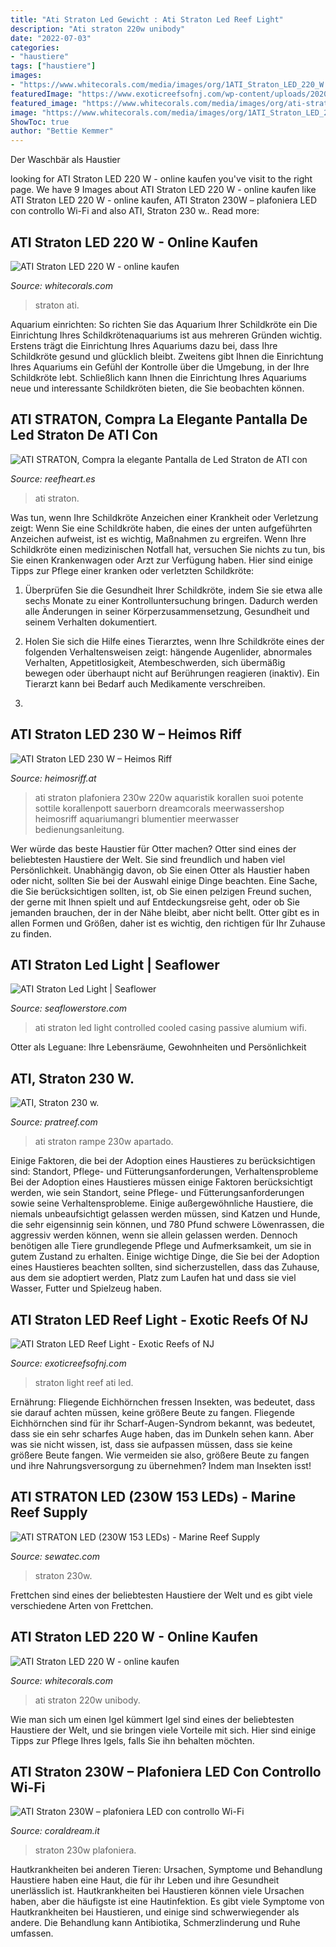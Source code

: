 ```yaml
---
title: "Ati Straton Led Gewicht : Ati Straton Led Reef Light"
description: "Ati straton 220w unibody"
date: "2022-07-03"
categories:
- "haustiere"
tags: ["haustiere"]
images:
- "https://www.whitecorals.com/media/images/org/1ATI_Straton_LED_220_W.jpg"
featuredImage: "https://www.exoticreefsofnj.com/wp-content/uploads/2020/09/straton-3.jpg"
featured_image: "https://www.whitecorals.com/media/images/org/ati-straton-2.jpg"
image: "https://www.whitecorals.com/media/images/org/1ATI_Straton_LED_220_W.jpg"
ShowToc: true
author: "Bettie Kemmer"
---
```



Der Waschbär als Haustier

	

		
looking for ATI Straton LED 220 W - online kaufen you've visit to the right page. We have 9 Images about ATI Straton LED 220 W - online kaufen like ATI Straton LED 220 W - online kaufen, ATI Straton 230W – plafoniera LED con controllo Wi-Fi and also ATI, Straton 230 w.. Read more:
		
    
## ATI Straton LED 220 W - Online Kaufen

<img loading=lazy src="https://www.whitecorals.com/media/images/org/1ATI_Straton_LED_220_W.jpg" onerror="this.onerror=null;this.src='https://tse4.mm.bing.net/th?id=OIP.Rqa7OtZCOoP3ePLempzhhgHaE8&amp;pid=15.1';" alt="ATI Straton LED 220 W - online kaufen">

_Source: whitecorals.com_

>straton ati. 

	

Aquarium einrichten: So richten Sie das Aquarium Ihrer Schildkröte ein
Die Einrichtung Ihres Schildkrötenaquariums ist aus mehreren Gründen wichtig. Erstens trägt die Einrichtung Ihres Aquariums dazu bei, dass Ihre Schildkröte gesund und glücklich bleibt. Zweitens gibt Ihnen die Einrichtung Ihres Aquariums ein Gefühl der Kontrolle über die Umgebung, in der Ihre Schildkröte lebt. Schließlich kann Ihnen die Einrichtung Ihres Aquariums neue und interessante Schildkröten bieten, die Sie beobachten können.

    
## ATI STRATON, Compra La Elegante Pantalla De Led Straton De ATI Con

<img loading=lazy src="https://cdn.palbincdn.com/users/35791/images/ati-straton-230-w--1594251792.jpg" onerror="this.onerror=null;this.src='https://tse3.mm.bing.net/th?id=OIP.3IkWBama_4d5dGK2_ocEmQHaHa&amp;pid=15.1';" alt="ATI STRATON, Compra la elegante Pantalla de Led Straton de ATI con">

_Source: reefheart.es_

>ati straton. 

	

Was tun, wenn Ihre Schildkröte Anzeichen einer Krankheit oder Verletzung zeigt:
Wenn Sie eine Schildkröte haben, die eines der unten aufgeführten Anzeichen aufweist, ist es wichtig, Maßnahmen zu ergreifen. Wenn Ihre Schildkröte einen medizinischen Notfall hat, versuchen Sie nichts zu tun, bis Sie einen Krankenwagen oder Arzt zur Verfügung haben. Hier sind einige Tipps zur Pflege einer kranken oder verletzten Schildkröte:
1. Überprüfen Sie die Gesundheit Ihrer Schildkröte, indem Sie sie etwa alle sechs Monate zu einer Kontrolluntersuchung bringen. Dadurch werden alle Änderungen in seiner Körperzusammensetzung, Gesundheit und seinem Verhalten dokumentiert.

2. Holen Sie sich die Hilfe eines Tierarztes, wenn Ihre Schildkröte eines der folgenden Verhaltensweisen zeigt: hängende Augenlider, abnormales Verhalten, Appetitlosigkeit, Atembeschwerden, sich übermäßig bewegen oder überhaupt nicht auf Berührungen reagieren (inaktiv). Ein Tierarzt kann bei Bedarf auch Medikamente verschreiben.

3.

    
## ATI Straton LED 230 W – Heimos Riff

<img loading=lazy src="https://www.heimosriff.at/wp-content/uploads/2020/02/StratonShop2-2048x2048.jpg" onerror="this.onerror=null;this.src='https://tse2.mm.bing.net/th?id=OIP.CMga9aCLRca4MeNEoqecOQHaHa&amp;pid=15.1';" alt="ATI Straton LED 230 W – Heimos Riff">

_Source: heimosriff.at_

>ati straton plafoniera 230w 220w aquaristik korallen suoi potente sottile korallenpott sauerborn dreamcorals meerwassershop heimosriff aquariumangri blumentier meerwasser bedienungsanleitung. 

	

Wer würde das beste Haustier für Otter machen?
Otter sind eines der beliebtesten Haustiere der Welt. Sie sind freundlich und haben viel Persönlichkeit. Unabhängig davon, ob Sie einen Otter als Haustier haben oder nicht, sollten Sie bei der Auswahl einige Dinge beachten. Eine Sache, die Sie berücksichtigen sollten, ist, ob Sie einen pelzigen Freund suchen, der gerne mit Ihnen spielt und auf Entdeckungsreise geht, oder ob Sie jemanden brauchen, der in der Nähe bleibt, aber nicht bellt. Otter gibt es in allen Formen und Größen, daher ist es wichtig, den richtigen für Ihr Zuhause zu finden.

    
## ATI Straton Led Light | Seaflower

<img loading=lazy src="https://www.seaflowerstore.com/wp-content/uploads/2020/06/atistratonled.jpg" onerror="this.onerror=null;this.src='https://tse3.mm.bing.net/th?id=OIP.RuSZODWUgOtc31FKU1kxqgHaDu&amp;pid=15.1';" alt="ATI Straton Led Light | Seaflower">

_Source: seaflowerstore.com_

>ati straton led light controlled cooled casing passive alumium wifi. 

	

Otter als Leguane: Ihre Lebensräume, Gewohnheiten und Persönlichkeit

    
## ATI, Straton 230 W.

<img loading=lazy src="https://www.pratreef.com/7667-large_default/ati-straton-230-w-.jpg" onerror="this.onerror=null;this.src='https://tse2.mm.bing.net/th?id=OIP.2flDHM2YZQQ05Z4g0QMM1gHaHa&amp;pid=15.1';" alt="ATI, Straton 230 w.">

_Source: pratreef.com_

>ati straton rampe 230w apartado. 

	

Einige Faktoren, die bei der Adoption eines Haustieres zu berücksichtigen sind: Standort, Pflege- und Fütterungsanforderungen, Verhaltensprobleme
Bei der Adoption eines Haustieres müssen einige Faktoren berücksichtigt werden, wie sein Standort, seine Pflege- und Fütterungsanforderungen sowie seine Verhaltensprobleme. Einige außergewöhnliche Haustiere, die niemals unbeaufsichtigt gelassen werden müssen, sind Katzen und Hunde, die sehr eigensinnig sein können, und 780 Pfund schwere Löwenrassen, die aggressiv werden können, wenn sie allein gelassen werden. Dennoch benötigen alle Tiere grundlegende Pflege und Aufmerksamkeit, um sie in gutem Zustand zu erhalten. Einige wichtige Dinge, die Sie bei der Adoption eines Haustieres beachten sollten, sind sicherzustellen, dass das Zuhause, aus dem sie adoptiert werden, Platz zum Laufen hat und dass sie viel Wasser, Futter und Spielzeug haben.

    
## ATI Straton LED Reef Light - Exotic Reefs Of NJ

<img loading=lazy src="https://www.exoticreefsofnj.com/wp-content/uploads/2020/09/straton-3.jpg" onerror="this.onerror=null;this.src='https://tse2.mm.bing.net/th?id=OIP.mUuMG9Ptx0H3wkEEoHYlzwHaHa&amp;pid=15.1';" alt="ATI Straton LED Reef Light - Exotic Reefs of NJ">

_Source: exoticreefsofnj.com_

>straton light reef ati led. 

	

Ernährung: Fliegende Eichhörnchen fressen Insekten, was bedeutet, dass sie darauf achten müssen, keine größere Beute zu fangen.
Fliegende Eichhörnchen sind für ihr Scharf-Augen-Syndrom bekannt, was bedeutet, dass sie ein sehr scharfes Auge haben, das im Dunkeln sehen kann. Aber was sie nicht wissen, ist, dass sie aufpassen müssen, dass sie keine größere Beute fangen. Wie vermeiden sie also, größere Beute zu fangen und ihre Nahrungsversorgung zu übernehmen? Indem man Insekten isst!

    
## ATI STRATON LED (230W 153 LEDs) - Marine Reef Supply

<img loading=lazy src="https://cdn.sewatec.com/wp-content/uploads/ATI-STRATON-LED-230W-153-LEDs-2.png" onerror="this.onerror=null;this.src='https://tse3.mm.bing.net/th?id=OIP.66WDkKC6gVWlZd07mZwH7AHaDK&amp;pid=15.1';" alt="ATI STRATON LED (230W 153 LEDs) - Marine Reef Supply">

_Source: sewatec.com_

>straton 230w. 

	

Frettchen sind eines der beliebtesten Haustiere der Welt und es gibt viele verschiedene Arten von Frettchen.

    
## ATI Straton LED 220 W - Online Kaufen

<img loading=lazy src="https://www.whitecorals.com/media/images/org/ati-straton-2.jpg" onerror="this.onerror=null;this.src='https://tse1.mm.bing.net/th?id=OIP.rMvH6L1865Wzh-JcISc_LwHaEM&amp;pid=15.1';" alt="ATI Straton LED 220 W - online kaufen">

_Source: whitecorals.com_

>ati straton 220w unibody. 

	

Wie man sich um einen Igel kümmert
Igel sind eines der beliebtesten Haustiere der Welt, und sie bringen viele Vorteile mit sich. Hier sind einige Tipps zur Pflege Ihres Igels, falls Sie ihn behalten möchten.

    
## ATI Straton 230W – Plafoniera LED Con Controllo Wi-Fi

<img loading=lazy src="https://www.coraldream.it/wp-content/uploads/2020/09/ati_straton_fG1kvFtE6Lbj-1320x664.jpg" onerror="this.onerror=null;this.src='https://tse1.mm.bing.net/th?id=OIP.LVFF6gUfqRf_p2ygKu4ZmQHaDu&amp;pid=15.1';" alt="ATI Straton 230W – plafoniera LED con controllo Wi-Fi">

_Source: coraldream.it_

>straton 230w plafoniera. 

	

Hautkrankheiten bei anderen Tieren: Ursachen, Symptome und Behandlung
Haustiere haben eine Haut, die für ihr Leben und ihre Gesundheit unerlässlich ist. Hautkrankheiten bei Haustieren können viele Ursachen haben, aber die häufigste ist eine Hautinfektion. Es gibt viele Symptome von Hautkrankheiten bei Haustieren, und einige sind schwerwiegender als andere. Die Behandlung kann Antibiotika, Schmerzlinderung und Ruhe umfassen.

